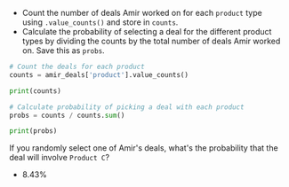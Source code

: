 - Count the number of deals Amir worked on for each `product` type using `.value_counts()` and store in `counts`.
- Calculate the probability of selecting a deal for the different product types by dividing the counts by the total number of deals Amir worked on. Save this as `probs`.
```Python
# Count the deals for each product
counts = amir_deals['product'].value_counts()

print(counts)

# Calculate probability of picking a deal with each product
probs = counts / counts.sum()

print(probs)
```
If you randomly select one of Amir's deals, what's the probability that the deal will involve `Product C`?
- 8.43%